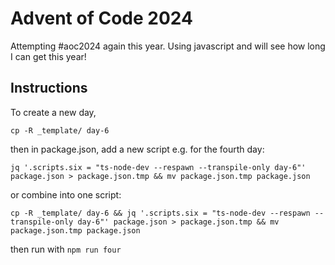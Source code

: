 # Advent of Code 2024

Attempting #aoc2024 again this year. Using javascript and will see how long I can get this year!

## Instructions

To create a new day,

`cp -R _template/ day-6`

then in package.json, add a new script e.g. for the fourth day:

```
jq '.scripts.six = "ts-node-dev --respawn --transpile-only day-6"' package.json > package.json.tmp && mv package.json.tmp package.json
```

or combine into one script:

```
cp -R _template/ day-6 && jq '.scripts.six = "ts-node-dev --respawn --transpile-only day-6"' package.json > package.json.tmp && mv package.json.tmp package.json
```

then run with `npm run four`

